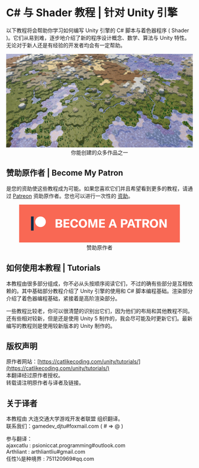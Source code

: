 # C# 与 Shader 教程 | 针对 Unity 引擎

以下教程将会帮助你学习如何编写 Unity 引擎的 C# 脚本与着色器程序 ( Shader )。它们从易到难，逐步地介绍了新的程序设计概念、数学、算法与 Unity 特性。无论对于新人还是有经验的开发者均会有一定帮助。  

<center><img src="https://raw.githubusercontent.com/GameDev-DJTU/Catlike-Coding-Unity-CN-Picture/master/tutorial-image.jpg" /></center>
<center>你能创建的众多作品之一</center>

## 赞助原作者 | Become My Patron

是您的资助使这些教程成为可能。如果您喜欢它们并且希望看到更多的教程，请通过 [Patreon](https://www.patreon.com/catlikecoding) 资助原作者。您也可以进行一次性的 [资助](https://catlikecoding.com/unity/tutorials/donating.html)。  

<center><a href="https://www.patreon.com/catlikecoding"><img src="https://raw.githubusercontent.com/GameDev-DJTU/Catlike-Coding-Unity-CN-Picture/master/become-a-patron.png" /></a></center>
<center>赞助原作者</center>

## 如何使用本教程 | Tutorials

本教程由很多部分组成，你不必从头按顺序阅读它们，不过的确有些部分是互相依赖的。其中基础部分教程介绍了 Unity 引擎的使用和 C# 脚本编程基础。渲染部分介绍了着色器编程基础，紧接着是高阶渲染部分。  

一些教程比较老，你可以很清楚的识别出它们，因为他们的布局和其他教程不同。还有些相对较新，但是还是使用 Unity 5 制作的，我会尽可能及时更新它们。最新编写的教程则是使用较新版本的 Unity 制作的。  

## 版权声明

原作者网站：[https://catlikecoding.com/unity/tutorials/](https://catlikecoding.com/unity/tutorials/)  
本翻译经过原作者授权。  
转载请注明原作者与译者及链接。


## 关于译者

本教程由 大连交通大学游戏开发者联盟 组织翻译。  
联系我们：gamedev_djtu#foxmail.com ( # => @ )

参与翻译：  
ajaxcatlu : psioniccat.programming#outlook.com  
Arthliant : arthliantliu#gmail.com  
任性½是种境界 : 751120969#qq.com
